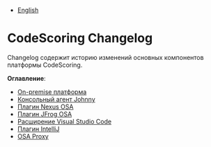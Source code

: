- [English](../changelog/index.en/)

# CodeScoring Changelog

Changelog содержит историю изменений основных компонентов платформы CodeScoring.

**Оглавление**:

- [On-premise платформа](/changelog/on-premise-changelog)
- [Консольный агент Johnny](/changelog/johnny-changelog)
- [Плагин Nexus OSA](/changelog/nexus-changelog)
- [Плагин JFrog OSA](/changelog/jfrog-changelog)
- [Расширение Visual Studio Code](/changelog/vscode-changelog)
- [Плагин IntelliJ](/changelog/intellij-changelog)
- [OSA Proxy](/changelog/proxy-changelog)
